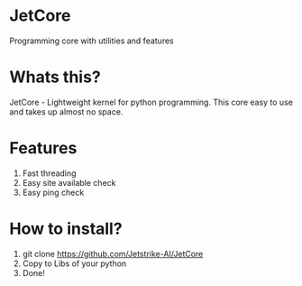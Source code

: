 # JetCore
Programming core with utilities and features

Whats this?
=
JetCore - Lightweight kernel for python programming.
This core easy to use and takes up almost no space.

Features
=
1) Fast threading
2) Easy site available check
3) Easy ping check


How to install?
=
1) git clone https://github.com/Jetstrike-AI/JetCore
2) Copy to Libs of your python
3) Done!
